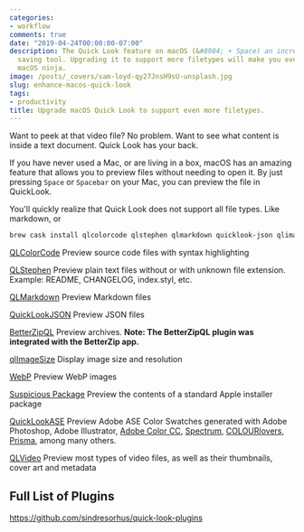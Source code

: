 ```yaml
---
categories:
- workflow
comments: true
date: "2019-04-24T00:00:00-07:00"
description: The Quick Look feature on macOS (&#8984; + Space) an incredible time
  saving tool. Upgrading it to support more filetypes will make you even more of a
  macOS ninja.
image: /posts/_covers/sam-loyd-qy27JnsH9sU-unsplash.jpg
slug: enhance-macos-quick-look
tags:
- productivity
title: Upgrade macOS Quick Look to support even more filetypes.
---
```

 

Want to peek at that video file? No problem. Want to see what content is inside a text document. Quick Look has your back.

If you have never used a Mac, or are living in a box, macOS has an amazing feature that allows you to preview files without needing to open it. By just pressing `Space` or `Spacebar` on your Mac, you can preview the file in QuickLook.

You'll quickly realize that Quick Look does not support all file types. Like markdown, or 

```bash
brew cask install qlcolorcode qlstephen qlmarkdown quicklook-json qlimagesize webpquicklook suspicious-package quicklookase qlvideo
```

[QLColorCode](https://github.com/anthonygelibert/QLColorCode) Preview source code files with syntax highlighting

[QLStephen](https://github.com/whomwah/qlstephen) Preview plain text files without or with unknown file extension. Example: README, CHANGELOG, index.styl, etc.

[QLMarkdown](https://github.com/toland/qlmarkdown) Preview Markdown files

[QuickLookJSON](http://www.sagtau.com/quicklookjson.html) Preview JSON files

[BetterZipQL](https://macitbetter.com/downloads/) Preview archives. **Note: The BetterZipQL plugin was integrated with the BetterZip app.**

[qlImageSize](https://github.com/Nyx0uf/qlImageSize) Display image size and resolution

[WebP](https://github.com/dchest/webp-quicklook) Preview WebP images

[Suspicious Package](http://www.mothersruin.com/software/SuspiciousPackage/) Preview the contents of a standard Apple installer package

[QuickLookASE](https://github.com/rsodre/QuickLookASE) Preview Adobe ASE Color Swatches generated with Adobe Photoshop, Adobe Illustrator, [Adobe Color CC](https://color.adobe.com), [Spectrum](http://www.eigenlogik.com/spectrum/mac), [COLOURlovers](http://www.colourlovers.com), [Prisma](http://www.codeadventure.com), among many others.

[QLVideo](https://github.com/Marginal/QLVideo) Preview most types of video files, as well as their thumbnails, cover art and metadata

## Full List of Plugins

https://github.com/sindresorhus/quick-look-plugins
